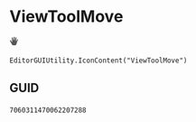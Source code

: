 # ViewToolMove
![](/img/ViewToolMove.png)

``` CSharp
EditorGUIUtility.IconContent("ViewToolMove")
```
## GUID
```
7060311470062207288
```
